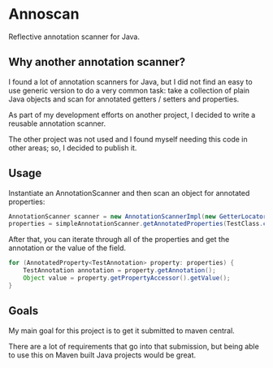 Annoscan
========
Reflective annotation scanner for Java.

Why another annotation scanner?
-------------------------------
I found a lot of annotation scanners for Java, but I did not find an easy to use generic version to do a very common task: take a collection of plain Java objects and scan for annotated getters / setters and properties.

As part of my development efforts on another project, I decided to write a reusable annotation scanner.

The other project was not used and I found myself needing this code in other areas; so, I decided to publish it.

Usage
-----
Instantiate an AnnotationScanner and then scan an object for annotated properties:

```Java
AnnotationScanner scanner = new AnnotationScannerImpl(new GetterLocatorImpl());
properties = simpleAnnotationScanner.getAnnotatedProperties(TestClass.class,TestAnnotation.class);
```

After that, you can iterate through all of the properties and get the annotation or the value of the field.

```Java
for (AnnotatedProperty<TestAnnotation> property: properties) {
	TestAnnotation annotation = property.getAnnotation();
	Object value = property.getPropertyAccessor().getValue();
}
```

Goals
-----

My main goal for this project is to get it submitted to maven central.

There are a lot of requirements that go into that submission, but being able to use this on Maven built Java projects would be great.
